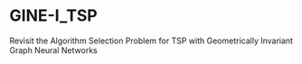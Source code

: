 # GINE-I_TSP
Revisit the Algorithm Selection Problem for TSP with Geometrically Invariant Graph Neural Networks
